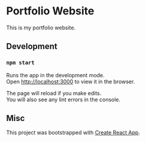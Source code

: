 # Portfolio Website

This is my portfolio website.

## Development

### `npm start`

Runs the app in the development mode.<br>
Open [http://localhost:3000](http://localhost:3000) to view it in the browser.

The page will reload if you make edits.<br>
You will also see any lint errors in the console.

## Misc

This project was bootstrapped with [Create React App](https://github.com/facebook/create-react-app).
